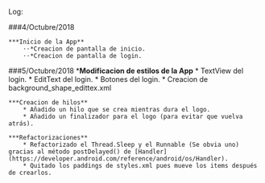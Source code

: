 Log:

###4/Octubre/2018

    ***Inicio de la App**
        ⋅⋅*Creacion de pantalla de inicio.
        ⋅⋅*Creacion de pantalla de login.

###5/Octubre/2018
    ***Modificacion de estilos de la App**
        * TextView del login.
        * EditText del login.
        * Botones del login.
        * Creacion de background_shape_edittex.xml

    ***Creacion de hilos**
        * Añadido un hilo que se crea mientras dura el logo.
        * Añadido un finalizador para el logo (para evitar que vuelva atrás).

    ***Refactorizaciones**
        * Refactorizado el Thread.Sleep y el Runnable (Se obvia uno) gracias al método postDelayed() de [Handler](https://developer.android.com/reference/android/os/Handler).
        * Quitado los paddings de styles.xml pues mueve los items después de crearlos.
